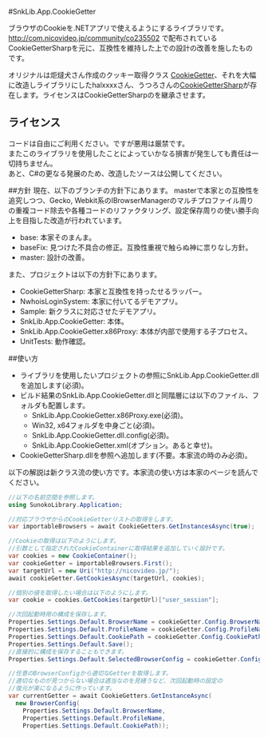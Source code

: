 ﻿#SnkLib.App.CookieGetter

ブラウザのCookieを.NETアプリで使えるようにするライブラリです。  
<http://com.nicovideo.jp/community/co235502> で配布されているCookieGetterSharpを元に、互換性を維持した上での設計の改善を施したものです。

オリジナルは炬燵犬さん作成のクッキー取得クラス [CookieGetter](http://homepage2.nifty.com/kotatuinu/contents/computer/program/CookieGetter/cookiegetter.html)、それを大幅に改造しライブラリにしたhalxxxxさん、うつろさんの[CookieGetterSharp](http://d.hatena.ne.jp/halxxxx/20091212/1260649353)が存在します。ライセンスはCookieGetterSharpのを継承させます。

## ライセンス
コードは自由にご利用ください。ですが悪用は厳禁です。  
またこのライブラリを使用したことによっていかなる損害が発生しても責任は一切持ちません。  
あと、C#の更なる発展のため、改造したソースは公開してください。  

##方針
現在、以下のブランチの方針下にあります。
masterで本家との互換性を追究しつつ、Gecko, Webkit系のIBrowserManagerのマルチプロファイル周りの重複コード除去や各種コードのリファクタリング、設定保存周りの使い勝手向上を目指した改造が行われています。

* base: 本家そのまんま。
* baseFix: 見つけた不具合の修正。互換性重視で触らぬ神に祟りなし方針。
* master: 設計の改善。

また、プロジェクトは以下の方針下にあります。

* CookieGetterSharp: 本家と互換性を持ったせるラッパー。
* NwhoisLoginSystem: 本家に付いてるデモアプリ。
* Sample: 新クラスに対応させたデモアプリ。
* SnkLib.App.CookieGetter: 本体。
* SnkLib.App.CookieGetter.x86Proxy: 本体が内部で使用する子プロセス。
* UnitTests: 動作確認。

##使い方
* ライブラリを使用したいプロジェクトの参照にSnkLib.App.CookieGetter.dllを追加します(必須)。
* ビルド結果のSnkLib.App.CookieGetter.dllと同階層には以下のファイル、フォルダも配置します。
  * SnkLib.App.CookieGetter.x86Proxy.exe(必須)。
  * Win32, x64フォルダを中身ごと(必須)。
  * SnkLib.App.CookieGetter.dll.config(必須)。
  * SnkLib.App.CookieGetter.xml(オプション。あると幸せ)。
* CookieGetterSharp.dllを参照へ追加します(不要。本家流の時のみ必須)。

以下の解説は新クラス流の使い方です。本家流の使い方は本家のページを読んでください。

```C#
//以下の名前空間を参照します。
using SunokoLibrary.Application;

//対応ブラウザからのCookieGetterリストの取得をします。
var importableBrowsers = await CookieGetters.GetInstancesAsync(true);

//Cookieの取得は以下のようにします。
//引数として指定されたCookieContainerに取得結果を追加していく設計です。
var cookies = new CookieContainer();
var cookieGetter = importableBrowsers.First();
var targetUrl = new Uri("http://nicovideo.jp/");
await cookieGetter.GetCookiesAsync(targetUrl, cookies);

//個別の値を取得したい場合は以下のようにします。
var cookie = cookies.GetCookies(targetUrl)["user_session"];

//次回起動時用の構成を保存します。
Properties.Settings.Default.BrowserName = cookieGetter.Config.BrowserName;
Properties.Settings.Default.ProfileName = cookieGetter.Config.ProfileName;
Properties.Settings.Default.CookiePath = cookieGetter.Config.CookiePath;
Properties.Settings.Default.Save();
//直接的に構成を保存することもできます。
Properties.Settings.Default.SelectedBrowserConfig = cookieGetter.Config

//任意のBrowserConfigから適切なGetterを取得します。
//適切なものが見つからない場合は適当なのを見繕うなど、次回起動時の設定の
//復元が楽になるように作っています。
var currentGetter = await CookieGetters.GetInstanceAsync(
  new BrowserConfig(
    Properties.Settings.Default.BrowserName,
    Properties.Settings.Default.ProfileName,
    Properties.Settings.Default.CookiePath));
```